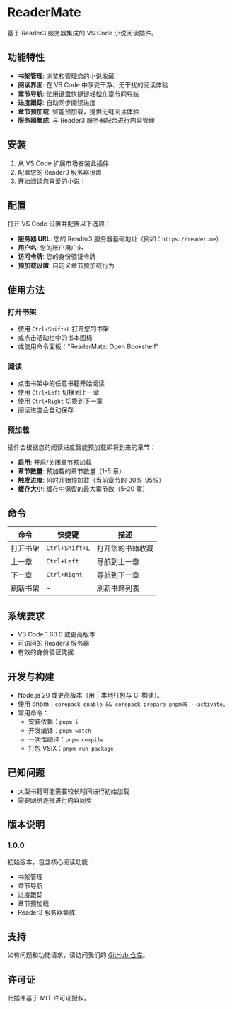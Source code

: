 # ReaderMate

基于 Reader3 服务器集成的 VS Code 小说阅读插件。

## 功能特性

- **书架管理**: 浏览和管理您的小说收藏
- **阅读界面**: 在 VS Code 中享受干净、无干扰的阅读体验
- **章节导航**: 使用键盘快捷键轻松在章节间导航
- **进度跟踪**: 自动同步阅读进度
- **章节预加载**: 智能预加载，提供无缝阅读体验
- **服务器集成**: 与 Reader3 服务器配合进行内容管理

## 安装

1. 从 VS Code 扩展市场安装此插件
2. 配置您的 Reader3 服务器设置
3. 开始阅读您喜爱的小说！

## 配置

打开 VS Code 设置并配置以下选项：

- **服务器 URL**: 您的 Reader3 服务器基础地址（例如：`https://reader.me`）
- **用户名**: 您的账户用户名
- **访问令牌**: 您的身份验证令牌
- **预加载设置**: 自定义章节预加载行为

## 使用方法

### 打开书架

- 使用 `Ctrl+Shift+L` 打开您的书架
- 或点击活动栏中的书本图标
- 或使用命令面板："ReaderMate: Open Bookshelf"

### 阅读

- 点击书架中的任意书籍开始阅读
- 使用 `Ctrl+Left` 切换到上一章
- 使用 `Ctrl+Right` 切换到下一章
- 阅读进度会自动保存

### 预加载

插件会根据您的阅读进度智能预加载即将到来的章节：

- **启用**: 开启/关闭章节预加载
- **章节数量**: 预加载的章节数量（1-5 章）
- **触发进度**: 何时开始预加载（当前章节的 30%-95%）
- **缓存大小**: 缓存中保留的最大章节数（5-20 章）

## 命令

| 命令     | 快捷键         | 描述             |
| -------- | -------------- | ---------------- |
| 打开书架 | `Ctrl+Shift+L` | 打开您的书籍收藏 |
| 上一章   | `Ctrl+Left`    | 导航到上一章     |
| 下一章   | `Ctrl+Right`   | 导航到下一章     |
| 刷新书架 | -              | 刷新书籍列表     |

## 系统要求

- VS Code 1.60.0 或更高版本
- 可访问的 Reader3 服务器
- 有效的身份验证凭据

## 开发与构建

- Node.js 20 或更高版本（用于本地打包与 CI 构建）。
- 使用 pnpm：`corepack enable && corepack prepare pnpm@8 --activate`。
- 常用命令：
  - 安装依赖：`pnpm i`
  - 开发编译：`pnpm watch`
  - 一次性编译：`pnpm compile`
  - 打包 VSIX：`pnpm run package`

## 已知问题

- 大型书籍可能需要较长时间进行初始加载
- 需要网络连接进行内容同步

## 版本说明

### 1.0.0

初始版本，包含核心阅读功能：

- 书架管理
- 章节导航
- 进度跟踪
- 章节预加载
- Reader3 服务器集成

## 支持

如有问题和功能请求，请访问我们的 [GitHub 仓库](https://github.com/dnslin/readermate-vscode)。

## 许可证

此插件基于 MIT 许可证授权。
